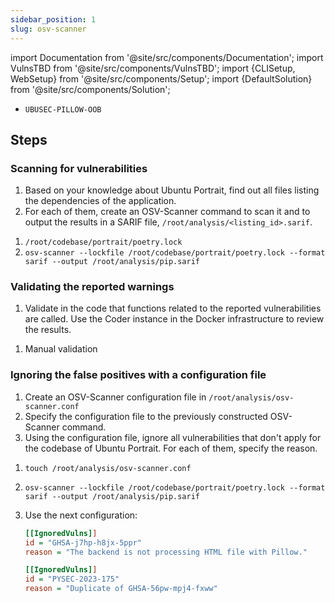```yaml
---
sidebar_position: 1
slug: osv-scanner
---
```


import Documentation from '@site/src/components/Documentation';
import VulnsTBD from '@site/src/components/VulnsTBD';
import {CLISetup, WebSetup} from '@site/src/components/Setup';
import {DefaultSolution} from '@site/src/components/Solution';

<VulnsTBD>

- `UBUSEC-PILLOW-OOB`

</VulnsTBD>

<CLISetup software="OSV-Scanner" profile="static-analysis" container="static-analysers"/>

<WebSetup software="Coder" profile="static-analysis" link="http://127.0.0.1:8002" credentials="ossfortress"/>

<Documentation software="OSV-Scanner" link="https://google.github.io/osv-scanner/"/>

## Steps

### Scanning for vulnerabilities

1. Based on your knowledge about Ubuntu Portrait, find out all files listing the dependencies of the application.
2. For each of them, create an OSV-Scanner command to scan it and to output the results in a SARIF file, `/root/analysis/<listing_id>.sarif`.

<DefaultSolution>

1. `/root/codebase/portrait/poetry.lock`
2. `osv-scanner --lockfile /root/codebase/portrait/poetry.lock --format sarif --output /root/analysis/pip.sarif`

</DefaultSolution>

### Validating the reported warnings

1. Validate in the code that functions related to the reported vulnerabilities are called. Use the Coder instance in the Docker infrastructure to review the results.

<DefaultSolution>

1. Manual validation

</DefaultSolution>

### Ignoring the false positives with a configuration file

1. Create an OSV-Scanner configuration file in `/root/analysis/osv-scanner.conf`
2. Specify the configuration file to the previously constructed OSV-Scanner command.
3. Using the configuration file, ignore all vulnerabilities that don't apply for the codebase of Ubuntu Portrait. For each of them, specify the reason.

<DefaultSolution>

1. `touch /root/analysis/osv-scanner.conf`
2. `osv-scanner --lockfile /root/codebase/portrait/poetry.lock --format sarif --output /root/analysis/pip.sarif`
3. Use the next configuration:

    ```ini
    [[IgnoredVulns]]
    id = "GHSA-j7hp-h8jx-5ppr"
    reason = "The backend is not processing HTML file with Pillow."

    [[IgnoredVulns]]
    id = "PYSEC-2023-175"
    reason = "Duplicate of GHSA-56pw-mpj4-fxww"
    ```

</DefaultSolution>

